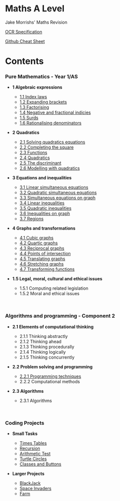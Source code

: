 # Maths A Level
Jake Morrishs' Maths Revision

[OCR Specification](https://www.ocr.org.uk/Images/170844-specification-accredited-a-level-gce-computer-science-h446.pdf)

[Github Cheat Sheet](https://guides.github.com/pdfs/markdown-cheatsheet-online.pdf)
# Contents 
### Pure Mathematics - Year 1/AS
* **1 Algebraic expressions**
  * [1.1 Index laws](https://github.com/JMorr4/Computer-Science/blob/main/Contents/Topic%201.1/1.1.1.md)
  * [1.2 Expanding brackets](https://github.com/JMorr4/Computer-Science/blob/main/Contents/Topic%201.1/1.1.2.md)
  * [1.3 Factorising](https://github.com/JMorr4/Computer-Science/blob/main/Contents/Topic%201.1/1.1.3.md)
  * [1.4 Negative and fractional indicies](https://github.com/JMorr4/Computer-Science/blob/main/Contents/Topic%201.1/1.1.3.md)
  * [1.5 Surds](https://github.com/JMorr4/Computer-Science/blob/main/Contents/Topic%201.1/1.1.3.md)
  * [1.6 Rationalising denominators](https://github.com/JMorr4/Computer-Science/blob/main/Contents/Topic%201.1/1.1.3.md)

* **2 Quadratics**
  * [2.1 Solving quadratics equations](https://github.com/JMorr4/Computer-Science/blob/main/Contents/Topic%201.2/1.2.1.md)
  * [2.2 Completing the square](https://github.com/JMorr4/Computer-Science/blob/main/Contents/Topic%201.2/1.2.1.md)
  * [2.3 Functions](https://github.com/JMorr4/Computer-Science/blob/main/Contents/Topic%201.2/1.2.1.md)
  * [2.4 Quadratics](https://github.com/JMorr4/Computer-Science/blob/main/Contents/Topic%201.2/1.2.1.md)
  * [2.5 The discriminant](https://github.com/JMorr4/Computer-Science/blob/main/Contents/Topic%201.2/1.2.1.md)
  * [2.6 Modelling with quadratics](https://github.com/JMorr4/Computer-Science/blob/main/Contents/Topic%201.2/1.2.1.md)

* **3 Equations and inequalities**
  * [3.1 Linear simultaneous equations](https://github.com/JMorr4/Computer-Science/blob/main/Contents/Topic%201.2/1.2.1.md)
  * [3.2 Quadratic simultaneous equations](https://github.com/JMorr4/Computer-Science/blob/main/Contents/1.3.2.md)
  * [3.3 Simultaneous equations on graph](https://github.com/JMorr4/Computer-Science/blob/main/Contents/Topic%201.2/1.2.1.md)
  * [3.4 Linear inequalities](https://github.com/JMorr4/Computer-Science/blob/main/Contents/Topic%201.2/1.2.1.md)
  * [3.5 Quadratic inequalities](https://github.com/JMorr4/Computer-Science/blob/main/Contents/Topic%201.2/1.2.1.md)
  * [3.6 Inequalities on graph](https://github.com/JMorr4/Computer-Science/blob/main/Contents/Topic%201.2/1.2.1.md)
  * [3.7 Regions](https://github.com/JMorr4/Computer-Science/blob/main/Contents/Topic%201.2/1.2.1.md)

* **4 Graphs and transformations**
  * [4.1 Cubic graphs](https://github.com/JMorr4/Computer-Science/blob/main/Contents/Topic%201.2/1.2.1.md)
  * [4.2 Quartic graphs](https://github.com/JMorr4/Computer-Science/blob/main/Contents/Topic%201.2/1.2.1.md)
  * [4.3 Reciprocal graphs](https://github.com/JMorr4/Computer-Science/blob/main/Contents/Topic%201.2/1.2.1.md)
  * [4.4 Points of intersection](https://github.com/JMorr4/Computer-Science/blob/main/Contents/Topic%201.2/1.2.1.md)
  * [4.5 Translating graphs](https://github.com/JMorr4/Computer-Science/blob/main/Contents/Topic%201.2/1.2.1.md)
  * [4.6 Stretching graphs](https://github.com/JMorr4/Computer-Science/blob/main/Contents/Topic%201.2/1.2.1.md)
  * [4.7 Transforming functions](https://github.com/JMorr4/Computer-Science/blob/main/Contents/Topic%201.2/1.2.1.md)

* **1.5 Legal, moral, cultural and ethical issues**
  * 1.5.1 Computing related legislation
  * 1.5.2 Moral and ethical issues

<br>

### Algorithms and programming - Component 2
* **2.1 Elements of computational thinking**
  * 2.1.1 Thinking abstractly
  * 2.1.2 Thinking ahead
  * 2.1.3 Thinking procedurally
  * 2.1.4 Thinking logically
  * 2.1.5 Thinking concurrently

* **2.2 Problem solving and programming**
  * [2.2.1 Programming techniques](https://github.com/JMorr4/Computer-Science/blob/main/Contents/Topic%202.2/2.2.1.md)
  * 2.2.2 Computational methods

* **2.3 Algorithms**
  * 2.3.1 Algorithms

<br>

### Coding Projects
* **Small Tasks**
  * [Times Tables](https://github.com/JMorr4/Computer-Science/blob/main/Contents/Python%20Projects/Times%20Tables.md)
  * [Recursion](https://github.com/JMorr4/Computer-Science/blob/main/Contents/Python%20Projects/Recursion.md)
  * [Arithmetic Test](https://github.com/JMorr4/Computer-Science/blob/main/Contents/Python%20Projects/Arithmetic%20Test.md)
  * [Turtle Circles](https://github.com/JMorr4/Computer-Science/blob/main/Contents/Python%20Projects/Turtle%20Circles.md)
  * [Classes and Buttons](https://github.com/JMorr4/Computer-Science/blob/main/Contents/Python%20Projects/Classes%20and%20Buttons.md)

* **Larger Projects**
  * [BlackJack](https://github.com/JMorr4/Computer-Science/blob/main/Contents/BlackJack%20Project/BlackJack.md)
  * [Space Invaders](https://github.com/JMorr4/Computer-Science/blob/main/Contents/Python%20Projects/Space%20Invaders.md)
  * [Farm](https://github.com/JMorr4/Computer-Science/blob/main/Contents/Python%20Projects/Farm.md)
